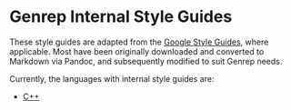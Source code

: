 # Genrep Internal Style Guides

These style guides are adapted from the [Google Style
Guides](https://google.github.io/styleguide/), where applicable. Most have been
originally downloaded and converted to Markdown via Pandoc, and subsequently
modified to suit Genrep needs.

Currently, the languages with internal style guides are:

- [C++](https://github.com/Genrep-Software/style-guides/blob/master/c++/cppguide.md)


